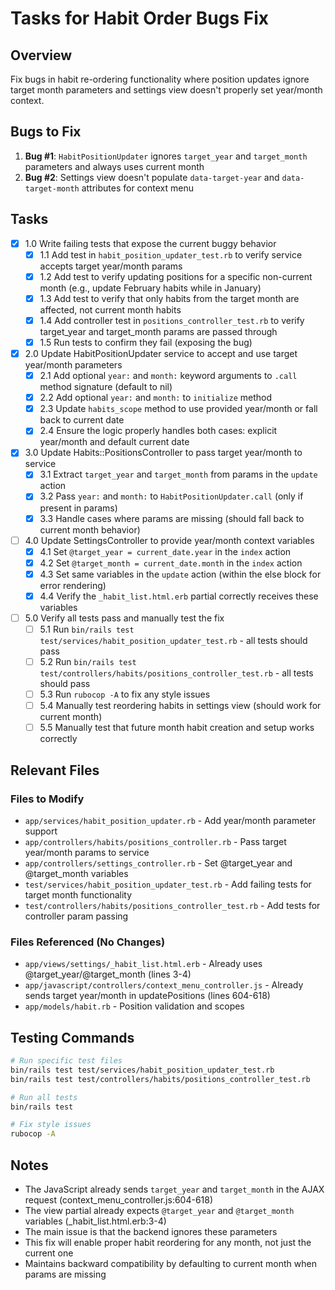 # Tasks for Habit Order Bugs Fix

## Overview
Fix bugs in habit re-ordering functionality where position updates ignore target month parameters and settings view doesn't properly set year/month context.

## Bugs to Fix
1. **Bug #1**: `HabitPositionUpdater` ignores `target_year` and `target_month` parameters and always uses current month
2. **Bug #2**: Settings view doesn't populate `data-target-year` and `data-target-month` attributes for context menu

## Tasks

- [x] 1.0 Write failing tests that expose the current buggy behavior
  - [x] 1.1 Add test in `habit_position_updater_test.rb` to verify service accepts target year/month params
  - [x] 1.2 Add test to verify updating positions for a specific non-current month (e.g., update February habits while in January)
  - [x] 1.3 Add test to verify that only habits from the target month are affected, not current month habits
  - [x] 1.4 Add controller test in `positions_controller_test.rb` to verify target_year and target_month params are passed through
  - [x] 1.5 Run tests to confirm they fail (exposing the bug)

- [x] 2.0 Update HabitPositionUpdater service to accept and use target year/month parameters
  - [x] 2.1 Add optional `year:` and `month:` keyword arguments to `.call` method signature (default to nil)
  - [x] 2.2 Add optional `year:` and `month:` to `initialize` method
  - [x] 2.3 Update `habits_scope` method to use provided year/month or fall back to current date
  - [x] 2.4 Ensure the logic properly handles both cases: explicit year/month and default current date

- [x] 3.0 Update Habits::PositionsController to pass target year/month to service
  - [x] 3.1 Extract `target_year` and `target_month` from params in the `update` action
  - [x] 3.2 Pass `year:` and `month:` to `HabitPositionUpdater.call` (only if present in params)
  - [x] 3.3 Handle cases where params are missing (should fall back to current month behavior)

- [ ] 4.0 Update SettingsController to provide year/month context variables
  - [x] 4.1 Set `@target_year = current_date.year` in the `index` action
  - [x] 4.2 Set `@target_month = current_date.month` in the `index` action
  - [x] 4.3 Set same variables in the `update` action (within the else block for error rendering)
  - [x] 4.4 Verify the `_habit_list.html.erb` partial correctly receives these variables

- [ ] 5.0 Verify all tests pass and manually test the fix
  - [ ] 5.1 Run `bin/rails test test/services/habit_position_updater_test.rb` - all tests should pass
  - [ ] 5.2 Run `bin/rails test test/controllers/habits/positions_controller_test.rb` - all tests should pass
  - [ ] 5.3 Run `rubocop -A` to fix any style issues
  - [ ] 5.4 Manually test reordering habits in settings view (should work for current month)
  - [ ] 5.5 Manually test that future month habit creation and setup works correctly

## Relevant Files

### Files to Modify
- `app/services/habit_position_updater.rb` - Add year/month parameter support
- `app/controllers/habits/positions_controller.rb` - Pass target year/month params to service
- `app/controllers/settings_controller.rb` - Set @target_year and @target_month variables
- `test/services/habit_position_updater_test.rb` - Add failing tests for target month functionality
- `test/controllers/habits/positions_controller_test.rb` - Add tests for controller param passing

### Files Referenced (No Changes)
- `app/views/settings/_habit_list.html.erb` - Already uses @target_year/@target_month (lines 3-4)
- `app/javascript/controllers/context_menu_controller.js` - Already sends target year/month in updatePositions (lines 604-618)
- `app/models/habit.rb` - Position validation and scopes

## Testing Commands

```bash
# Run specific test files
bin/rails test test/services/habit_position_updater_test.rb
bin/rails test test/controllers/habits/positions_controller_test.rb

# Run all tests
bin/rails test

# Fix style issues
rubocop -A
```

## Notes

- The JavaScript already sends `target_year` and `target_month` in the AJAX request (context_menu_controller.js:604-618)
- The view partial already expects `@target_year` and `@target_month` variables (_habit_list.html.erb:3-4)
- The main issue is that the backend ignores these parameters
- This fix will enable proper habit reordering for any month, not just the current one
- Maintains backward compatibility by defaulting to current month when params are missing
